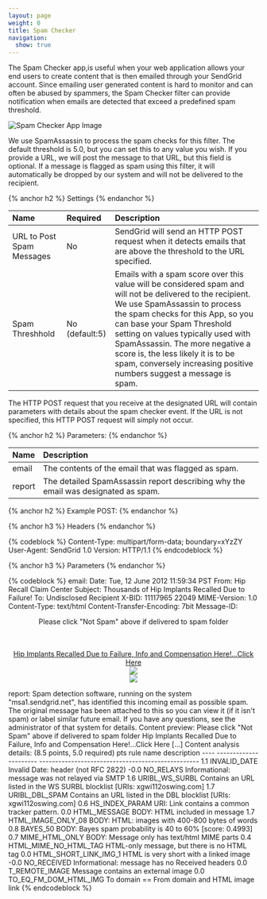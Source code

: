 ```yaml
---
layout: page
weight: 0
title: Spam Checker
navigation:
  show: true
---
```


The Spam Checker app,is useful when your web application allows your end users to create content that is then emailed through your SendGrid account. Since emailing user generated content is hard to monitor and can often be abused by spammers, the Spam Checker filter can provide notification when emails are detected that exceed a predefined spam threshold.

![Spam Checker App Image]({{root_url}}/images/spam_checker.png "Spam Checker")

We use SpamAssassin to process the spam checks for this filter. The default threshold is 5.0, but you can set this to any value you wish. If you provide a URL, we will post the message to that URL, but this field is optional. If a message is flagged as spam using this filter, it will automatically be dropped by our system and will not be delivered to the recipient.


{% anchor h2 %} Settings {% endanchor %}


|Name|Required|Description|
|:---|:-------|:----------|
|URL to Post Spam Messages|No|SendGrid will send an HTTP POST request when it detects emails that are above the threshold to the URL specified.|
|Spam Threshhold|No (default:5)|Emails with a spam score over this value will be considered spam and will not be delivered to the recipient. We use SpamAssassin to process the spam checks for this App, so you can base your Spam Threshold setting on values typically used with SpamAssassin. The more negative a score is, the less likely it is to be spam, conversely increasing positive numbers suggest a message is spam.|

The HTTP POST request that you receive at the designated URL will contain parameters with details about the spam checker event. If the URL is not specified, this HTTP POST request will simply not occur.


{% anchor h2 %} Parameters: {% endanchor %}


|Name|Description|
|:---|:----------|
|email|The contents of the email that was flagged as spam.|
|report|The detailed SpamAssassin report describing why the email was designated as spam.|


{% anchor h2 %} Example POST: {% endanchor %}
 
{% anchor h3 %} Headers {% endanchor %}
 

{% codeblock %}
Content-Type: multipart/form-data; boundary=xYzZY 
User-Agent: SendGrid 1.0 
Version: HTTP/1.1 
{% endcodeblock %}

{% anchor h3 %}
Parameters
{% endanchor %}

{% codeblock %}
email: Date: Tue, 12 June 2012 11:59:34 PST From: Hip Recall Claim Center <hiprecallclaimcenter> Subject: Thousands of Hip Implants Recalled Due to Failure! To: Undisclosed Recipient <mail> X-BID: 11117965 22049 MIME-Version: 1.0 Content-Type: text/html Content-Transfer-Encoding: 7bit Message-ID:  <center> <p>Please click "Not Spam" above if delivered to spam folder</p> <br><br><div align="center"> <a href="http://xgwi112oswing_._com/?dWlkPTEwMDAxJmNpZD0yMjA0OSZsaWQ9MSZybj1jdXBp"> Hip Implants Recalled Due to Failure, Info and Compensation Here!...Click Here<br><img border="0" src="http://xgwi112oswing_._com/?dWlkPTEwMDAxJmNpZD0yMjA0OSZsaWQ9YSZybj1taXh1d2V6YQ"></a> <br><a href="http://xgwi112oswing_._com/?dWlkPTEwMDAxJmNpZD0yMjA0OSZsaWQ9MiZybj13YWo"> <img border="0" src="http://xgwi112oswing.com/?dWlkPTEwMDAxJmNpZD0yMjA0OSZsaWQ9YiZybj13dWs"></a> <br>
</div> </center> 
report: Spam detection software, running on the system "msa1.sendgrid.net", has identified this incoming email as possible spam. The original message has been attached to this so you can view it (if it isn't spam) or label similar future email. If you have any questions, see the administrator of that system for details. Content preview: Please click "Not Spam" above if delivered to spam folder Hip Implants Recalled Due to Failure, Info and Compensation Here!...Click Here [...] Content analysis details: (8.5 points, 5.0 required) pts rule name description ---- ---------------------- -------------------------------------------------- 1.1 INVALID_DATE Invalid Date: header (not RFC 2822) -0.0 NO_RELAYS Informational: message was not relayed via SMTP 1.6 URIBL_WS_SURBL Contains an URL listed in the WS SURBL blocklist [URIs: xgwi112oswing.com] 1.7 URIBL_DBL_SPAM Contains an URL listed in the DBL blocklist [URIs: xgwi112oswing.com] 0.6 HS_INDEX_PARAM URI: Link contains a common tracker pattern. 0.0 HTML_MESSAGE BODY: HTML included in message 1.7 HTML_IMAGE_ONLY_08 BODY: HTML: images with 400-800 bytes of words 0.8 BAYES_50 BODY: Bayes spam probability is 40 to 60% [score: 0.4993] 0.7 MIME_HTML_ONLY BODY: Message only has text/html MIME parts 0.4 HTML_MIME_NO_HTML_TAG HTML-only message, but there is no HTML tag 0.0 HTML_SHORT_LINK_IMG_1 HTML is very short with a linked image -0.0 NO_RECEIVED Informational: message has no Received headers 0.0 T_REMOTE_IMAGE Message contains an external image 0.0 TO_EQ_FM_DOM_HTML_IMG To domain == From domain and HTML image link 
{% endcodeblock %}

</mail></hiprecallclaimcenter>
